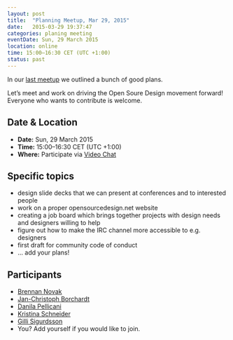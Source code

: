 ```yaml
---
layout: post
title:  "Planning Meetup, Mar 29, 2015"
date:   2015-03-29 19:37:47
categories: planing meeting
eventDate: Sun, 29 March 2015
location: online
time: 15:00–16:30 CET (UTC +1:00)
status: past
---
```

In our [last meetup](2015-03-15%20Berlin%20Open%20Source%20Design%20meetup.md) we outlined a bunch of good plans.

Let’s meet and work on driving the Open Soure Design movement forward! Everyone who wants to contribute is welcome.

## Date & Location

- **Date:** Sun, 29 March 2015
- **Time:** 15:00–16:30 CET (UTC +1:00)
- **Where:** Participate via [Video Chat](https://appear.in/osd-meetup-berlin)

## Specific topics

* design slide decks that we can present at conferences and to interested people
* work on a proper opensourcedesign.net website
* creating a job board which brings together projects with design needs and designers willing to help
* figure out how to make the IRC channel more accessible to e.g. designers
* first draft for community code of conduct
* … add your plans!

## Participants

* [Brennan Novak](https://github.com/bnvk)
* [Jan-Christoph Borchardt](https://github.com/jancborchardt)
* [Danila Pellicani](https://github.com/danilapellicani)
* [Kristina Schneider](https://github.com/kriesse)
* [Gilli Sigurdsson](https://github.com/gillisig)
* You? Add yourself if you would like to join.
